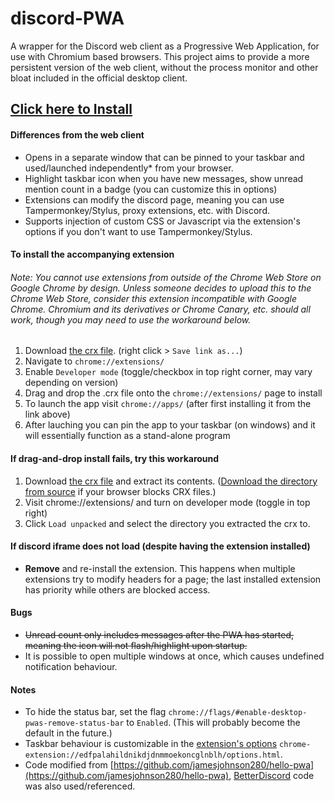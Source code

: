 # discord-PWA
A wrapper for the Discord web client as a Progressive Web Application, for use with Chromium based browsers. This project aims to provide a more persistent version of the web client, without the process monitor and other bloat included in the official desktop client.
## [Click here to Install](https://discord-pwa.lewd.tech/discord-PWA/)
#### Differences from the web client
- Opens in a separate window that can be pinned to your taskbar and used/launched independently* from your browser.
- Highlight taskbar icon when you have new messages, show unread mention count in a badge (you can customize this in options)
- Extensions can modify the discord page, meaning you can use Tampermonkey/Stylus, proxy extensions, etc. with Discord.
- Supports injection of custom CSS or Javascript via the extension's options if you don't want to use Tampermonkey/Stylus.
#### To install the accompanying extension
###### Note: You cannot use extensions from outside of the Chrome Web Store on Google Chrome by design. Unless someone decides to upload this to the Chrome Web Store, consider this extension incompatible with Google Chrome. Chromium and its derivatives or Chrome Canary, etc. should all work, though you may need to use the workaround below.
1. Download [the crx file](https://discord-pwa.lewd.tech/discord-PWA/Discord-PWA-Bypass.crx). (right click > `Save link as...`)
2. Navigate to `chrome://extensions/`
3. Enable `Developer mode` (toggle/checkbox in top right corner, may vary depending on version)
4. Drag and drop the .crx file onto the `chrome://extensions/` page to install
5. To launch the app visit `chrome://apps/` (after first installing it from the link above)
6. After lauching you can pin the app to your taskbar (on windows) and it will essentially function as a stand-alone program
#### If drag-and-drop install fails, try this workaround
1. Download [the crx file](https://discord-pwa.lewd.tech/discord-PWA/Discord-PWA-Bypass.crx) and extract its contents. ([Download the directory from source](https://discord-pwa.lewd.tech/discord-PWA/ext.zip) if your browser blocks CRX files.)
2. Visit chrome://extensions/ and turn on developer mode (toggle in top right)
3. Click `Load unpacked` and select the directory you extracted the crx to.
#### If discord iframe does not load (despite having the extension installed)
- **Remove** and re-install the extension. This happens when multiple extensions try to modify headers for a page; the last installed extension has priority while others are blocked access.
#### Bugs
- ~~Unread count only includes messages after the PWA has started, meaning the icon will not flash/highlight upon startup.~~
- It is possible to open multiple windows at once, which causes undefined notification behaviour.
#### Notes
- To hide the status bar, set the flag `chrome://flags/#enable-desktop-pwas-remove-status-bar` to `Enabled`. (This will probably become the default in the future.)
- Taskbar behaviour is customizable in the [extension's options](chrome-extension://edfpalahildnikdjdnmmoekoncglnblh/options.html) `chrome-extension://edfpalahildnikdjdnmmoekoncglnblh/options.html`.
- Code modified from [https://github.com/jamesjohnson280/hello-pwa](https://github.com/jamesjohnson280/hello-pwa), [BetterDiscord](https://github.com/rauenzi/BetterDiscordApp) code was also used/referenced.
